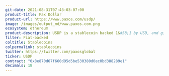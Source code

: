 ```yaml
---
git-date: 2021-08-31T07:43:03-07:00
product-title: Pax Dollar
product-url: https://www.paxos.com/usdp/
image: /images/output_md/www.paxos.com.png
ecosystem: ethereum
product-description: USDP is a stablecoin backed 1&#58;1 by USD, and gives customers the ability to store and send US Dollars with freedom, unrestricted by the limits of traditional banking system.
filter: Fiat-backed
coltitle: Stablecoins
colpermalink: stablecoins
twitter: https://twitter.com/paxosglobal
ticker: USDP
contract: "0x8e870d67f660d95d5be530380d0ec0bd388289e1"
decimals: 18
---
```

